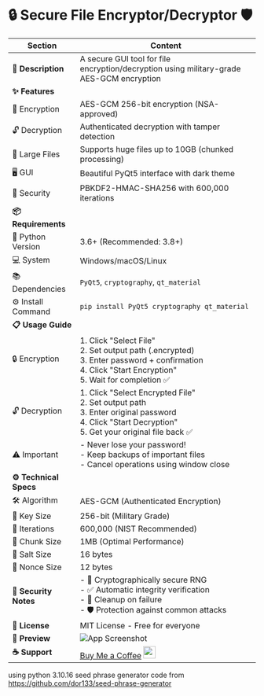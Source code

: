 # 🔒 Secure File Encryptor/Decryptor 🛡️

| Section | Content |
|---------|---------|
| **🌟 Description** | A secure GUI tool for file encryption/decryption using military-grade AES-GCM encryption |
| **✨ Features** | |
| 🔐 Encryption | AES-GCM 256-bit encryption (NSA-approved) |
| 🔓 Decryption | Authenticated decryption with tamper detection |
| 📁 Large Files | Supports huge files up to 10GB (chunked processing) |
| 🖥️ GUI | Beautiful PyQt5 interface with dark theme |
| 🔑 Security | PBKDF2-HMAC-SHA256 with 600,000 iterations |
| **📦 Requirements** | |
| 🐍 Python Version | 3.6+ (Recommended: 3.8+) |
| 💻 System | Windows/macOS/Linux |
| 📚 Dependencies | `PyQt5`, `cryptography`, `qt_material` |
| ⚙️ Install Command | `pip install PyQt5 cryptography qt_material` |
| **📋 Usage Guide** | |
| 🔒 Encryption | 1. Click "Select File"<br>2. Set output path (.encrypted)<br>3. Enter password + confirmation<br>4. Click "Start Encryption"<br>5. Wait for completion ✅ |
| 🔓 Decryption | 1. Click "Select Encrypted File"<br>2. Set output path<br>3. Enter original password<br>4. Click "Start Decryption"<br>5. Get your original file back ✅ |
| ⚠️ Important | - Never lose your password!<br>- Keep backups of important files<br>- Cancel operations using window close |
| **⚙️ Technical Specs** | |
| 🛠️ Algorithm | AES-GCM (Authenticated Encryption) |
| 🔑 Key Size | 256-bit (Military Grade) |
| 🔄 Iterations | 600,000 (NIST Recommended) |
| 🧩 Chunk Size | 1MB (Optimal Performance) |
| 🧂 Salt Size | 16 bytes |
| 🔢 Nonce Size | 12 bytes |
| **🔐 Security Notes** | - 🔄 Cryptographically secure RNG<br>- ✅ Automatic integrity verification<br>- 🧹 Cleanup on failure<br>- 🛡️ Protection against common attacks |
| **📜 License** | MIT License - Free for everyone |
| **📸 Preview** | ![App Screenshot](https://github.com/logand166/Encryptor/blob/main/Screenshot.jpg?raw=true) |
| **☕ Support** | [Buy Me a Coffee](https://www.buymeacoffee.com/logand) <a href="https://www.buymeacoffee.com/logand"><img src="https://img.buymeacoffee.com/button-api/?text=Buy me a coffee&emoji=&slug=logand&button_colour=40DCA5&font_colour=ffffff&font_family=Cookie&outline_colour=000000&coffee_colour=FFDD00" height="25"/></a> |


using python 3.10.16
seed phrase generator code from https://github.com/dor133/seed-phrase-generator
